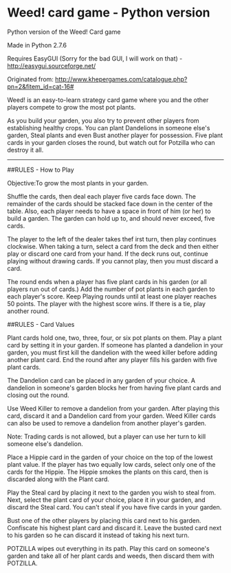 # Weed! card game - Python version
Python version of the Weed! Card game

Made in Python 2.7.6

Requires EasyGUI (Sorry for the bad GUI, I will work on that) - http://easygui.sourceforge.net/

Originated from: http://www.khepergames.com/catalogue.php?pn=2&fitem_id=cat-16#

Weed! is an easy-to-learn strategy card game where you and the other players compete to grow the most pot plants.

As you build your garden, you also try to prevent other players from establishing healthy crops. You can plant Dandelions in someone else's garden, Steal plants and even Bust another player for possession. Five plant cards in your garden closes the round, but watch out for Potzilla who can destroy it all.

--------

##RULES - How to Play

Objective:To grow the most plants in your garden.

Shuffle the cards, then deal each player five cards face down. The remainder of the cards should be stacked face down in the center of the table. Also, each player needs to have a space in front of him (or her) to build a garden. The garden can hold up to, and should never exceed, five cards.

The player to the left of the dealer takes thef irst turn, then play continues clockwise. When taking a turn, select a card from the deck and then either play or discard one card from your hand. If the deck runs out, continue playing without drawing cards. If you cannot play, then you must discard a card.

The round ends when a player has five plant cards in his garden (or all players run out of cards.) Add the number of pot plants in each garden to each player's score. Keep Playing rounds until at least one player reaches 50 points. The player with the highest score wins. If there is a tie, play another round. 

##RULES - Card Values

Plant cards hold one, two, three, four, or six pot plants on them. Play a plant card by setting it in your garden. If someone has planted a dandelion in your garden, you must first kill the dandelion with the weed killer before adding another plant card. End the round after any player fills his garden with five plant cards.

The Dandelion card can be placed in any garden of your choice. A dandelion in someone's garden blocks her from having five plant cards and closing out the round.

Use Weed Killer to remove a dandelion from your garden. After playing this card, discard it and a Dandelion card from your garden. Weed Killer cards can also be used to remove a dandelion from another player's garden.

Note: Trading cards is not allowed, but a player can use her turn to kill someone else's dandelion.

Place a Hippie card in the garden of your choice on the top of the lowest plant value. If the player has two equally low cards, select only one of the cards for the Hippie. The Hippie smokes the plants on this card, then is discarded along with the Plant card.

Play the Steal card by placing it next to the garden you wish to steal from. Next, select the plant card of your choice, place it in your garden, and discard the Steal card. You can't steal if you have five cards in your garden.

Bust one of the other players by placing this card next to his garden. Confiscate his highest plant card and discard it. Leave the busted card next to his garden so he can discard it instead of taking his next turn.

POTZILLA wipes out everything in its path. Play this card on someone's garden and take all of her plant cards and weeds, then discard them with POTZILLA.